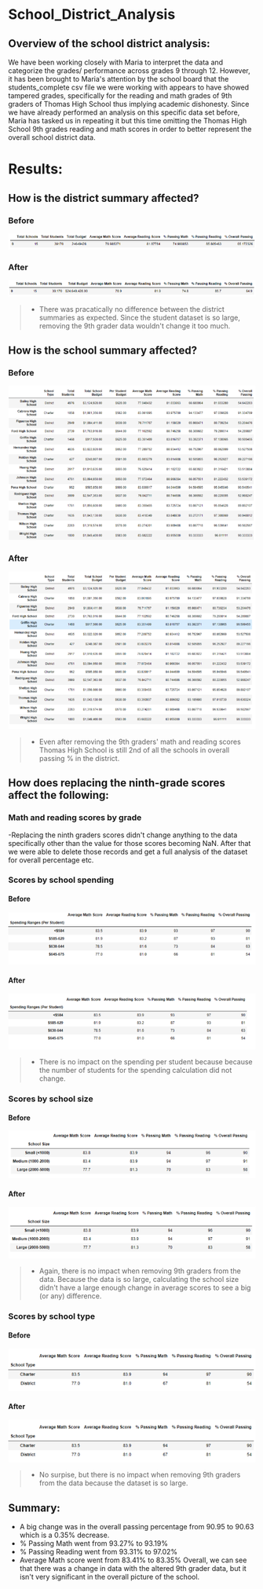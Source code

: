 # School_District_Analysis
## Overview of the school district analysis: 
We have been working closely with Maria to interpret the data and categorize the grades/ performance across grades 9 through 12. However, it has been brought to Maria's attention by the school board that the students_complete csv file we were working with appears to have showed tampered grades, specifically for the reading and math grades of 9th graders of Thomas High School thus implying academic dishonesty. Since we have already performed an analysis on this specific data set before, Maria has tasked us in repeating it but this time omitting the Thomas High School 9th grades reading and math scores in order to better represent the overall school district data.

# Results: 
## How is the district summary affected?
### Before
![school](https://github.com/mooshak21/School_District_Analysis/blob/main/Resources/DSummary1.png)

### After
![school](https://github.com/mooshak21/School_District_Analysis/blob/main/Resources/DSummary2.png)
> - There was pracatically no difference between the district summaries as expected. Since the student dataset is so large, removing the 9th grader data wouldn't change it too much.

## How is the school summary affected?
### Before
![school](https://github.com/mooshak21/School_District_Analysis/blob/main/Resources/SchoolSummary2.png)

### After
![school](https://github.com/mooshak21/School_District_Analysis/blob/main/Resources/SchoolSummary1.png)
> - Even after removing the 9th graders' math and reading scores Thomas High School is still 2nd of all the schools in overall passing % in the district.

## How does replacing the ninth-grade scores affect the following:
### Math and reading scores by grade
-Replacing the ninth graders scores didn't change anything to the data specifically other than the value for those scores becoming NaN. After that we were able to delete those records and get a full analysis of the dataset for overall percentage etc.

### Scores by school spending
#### Before
![school](https://github.com/mooshak21/School_District_Analysis/blob/main/Resources/SchoolSpending2.png)

#### After
![school](https://github.com/mooshak21/School_District_Analysis/blob/main/Resources/SchoolSpending1.png)
> - There is no impact on the spending per student because because the number of students for the spending calculation did not change.

### Scores by school size
#### Before
![school](https://github.com/mooshak21/School_District_Analysis/blob/main/Resources/Scores1.png)

#### After
![school](https://github.com/mooshak21/School_District_Analysis/blob/main/Resources/Scores2.png)
> - Again, there is no impact when removing 9th graders from the data. Because the data is so large, calculating the school size didn't have a large enough change in average scores to see a big (or any) difference.

### Scores by school type
#### Before
![school](https://github.com/mooshak21/School_District_Analysis/blob/main/Resources/Type1.png)

#### After
![school](https://github.com/mooshak21/School_District_Analysis/blob/main/Resources/Type1.png)
> - No surpise,  but there is no impact when removing 9th graders from the data because the dataset is so large.

## Summary: 
- A big change was in the overall passing percentage from 90.95 to 90.63 which is a 0.35% decrease.
- % Passing Math went from 93.27% to 93.19%
- % Passing Reading went from 93.31% to 97.02%
- Average Math score went from 83.41% to 83.35%
Overall, we can see that there was a change in data with the altered 9th grader data, but it isn't very significant in the overall picture of the school. 